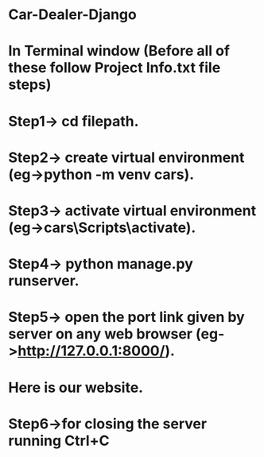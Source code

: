 # Car-Dealer-Django

# In Terminal window  (Before all of these follow Project Info.txt file steps)
# Step1-> cd filepath.
# Step2-> create virtual environment (eg->python -m venv cars).
# Step3-> activate virtual environment (eg->cars\Scripts\activate).
# Step4-> python manage.py runserver.
# Step5-> open the port link given by server on any web browser (eg->http://127.0.0.1:8000/).
# Here is our website.
# Step6->for closing the server running Ctrl+C
